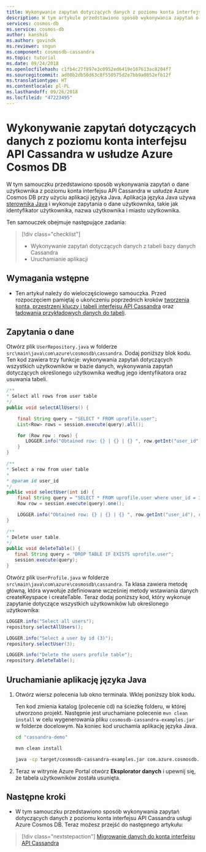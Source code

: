 ```yaml
---
title: Wykonywanie zapytań dotyczących danych z poziomu konta interfejsu API Cassandra w usłudze Azure Cosmos DB
description: W tym artykule przedstawiono sposób wykonywania zapytań o dane użytkownika z poziomu konta interfejsu API Cassandra w usłudze Azure Cosmos DB przy użyciu aplikacji języka Java.
services: cosmos-db
ms.service: cosmos-db
author: kanshiG
ms.author: govindk
ms.reviewer: sngun
ms.component: cosmosdb-cassandra
ms.topic: tutorial
ms.date: 09/24/2018
ms.openlocfilehash: c1fb4c27f897e3c0952ed6419e167613ac8204f7
ms.sourcegitcommit: ad08b2db50d63c8f550575d2e7bb9a0852efb12f
ms.translationtype: HT
ms.contentlocale: pl-PL
ms.lasthandoff: 09/26/2018
ms.locfileid: "47223495"
---
```

# <a name="query-data-from-an-azure-cosmos-db-cassandra-api-account"></a>Wykonywanie zapytań dotyczących danych z poziomu konta interfejsu API Cassandra w usłudze Azure Cosmos DB

W tym samouczku przedstawiono sposób wykonywania zapytań o dane użytkownika z poziomu konta interfejsu API Cassandra w usłudze Azure Cosmos DB przy użyciu aplikacji języka Java. Aplikacja języka Java używa [sterownika Java](https://github.com/datastax/java-driver) i wykonuje zapytania o dane użytkownika, takie jak identyfikator użytkownika, nazwa użytkownika i miasto użytkownika. 

Ten samouczek obejmuje następujące zadania:

> [!div class="checklist"]
> * Wykonywanie zapytań dotyczących danych z tabeli bazy danych Cassandra
> * Uruchamianie aplikacji

## <a name="prerequisites"></a>Wymagania wstępne

* Ten artykuł należy do wieloczęściowego samouczka. Przed rozpoczęciem pamiętaj o ukończeniu poprzednich kroków [tworzenia konta, przestrzeni kluczy i tabeli interfejsu API Cassandra](create-cassandra-api-account-java.md) oraz [ładowania przykładowych danych do tabeli](cassandra-api-load-data.md). 

## <a name="query-data"></a>Zapytania o dane

Otwórz plik `UserRepository.java` w folderze `src\main\java\com\azure\cosmosdb\cassandra`. Dodaj poniższy blok kodu. Ten kod zawiera trzy funkcje: wykonywania zapytań dotyczących wszystkich użytkowników w bazie danych, wykonywania zapytań dotyczących określonego użytkownika według jego identyfikatora oraz usuwania tabeli. 

```java
/**
* Select all rows from user table
*/
public void selectAllUsers() {

    final String query = "SELECT * FROM uprofile.user";
    List<Row> rows = session.execute(query).all();

    for (Row row : rows) {
       LOGGER.info("Obtained row: {} | {} | {} ", row.getInt("user_id"), row.getString("user_name"), row.getString("user_bcity"));
    }
}

/**
* Select a row from user table
*
* @param id user_id
*/
public void selectUser(int id) {
    final String query = "SELECT * FROM uprofile.user where user_id = 3";
    Row row = session.execute(query).one();

    LOGGER.info("Obtained row: {} | {} | {} ", row.getInt("user_id"), row.getString("user_name"), row.getString("user_bcity"));
}

/**
* Delete user table.
*/
public void deleteTable() {
   final String query = "DROP TABLE IF EXISTS uprofile.user";
   session.execute(query);
}
```

Otwórz plik `UserProfile.java` w folderze `src\main\java\com\azure\cosmosdb\cassandra`. Ta klasa zawiera metodę główną, która wywołuje zdefiniowane wcześniej metody wstawiania danych createKeyspace i createTable. Teraz dodaj poniższy kod, który wykonuje zapytanie dotyczące wszystkich użytkowników lub określonego użytkownika:

```java
LOGGER.info("Select all users");
repository.selectAllUsers();

LOGGER.info("Select a user by id (3)");
repository.selectUser(3);

LOGGER.info("Delete the users profile table");
repository.deleteTable();
```

## <a name="run-the-java-app"></a>Uruchamianie aplikację języka Java
1. Otwórz wiersz polecenia lub okno terminala. Wklej poniższy blok kodu. 

   Ten kod zmienia katalog (polecenie cd) na ścieżkę folderu, w której utworzono projekt. Następnie jest uruchamiane polecenie `mvn clean install` w celu wygenerowania pliku `cosmosdb-cassandra-examples.jar` w folderze docelowym. Na koniec kod uruchamia aplikację języka Java.

   ```bash
   cd "cassandra-demo"
   
   mvn clean install
   
   java -cp target/cosmosdb-cassandra-examples.jar com.azure.cosmosdb.cassandra.examples.UserProfile
   ```

2. Teraz w witrynie Azure Portal otwórz **Eksplorator danych** i upewnij się, że tabela użytkowników została usunięta.

## <a name="next-steps"></a>Następne kroki

* W tym samouczku przedstawiono sposób wykonywania zapytań dotyczących danych z poziomu konta interfejsu API Cassandra usługi Azure Cosmos DB. Teraz możesz przejść do następnego artykułu:

> [!div class="nextstepaction"]
> [Migrowanie danych do konta interfejsu API Cassandra](cassandra-import-data.md)


